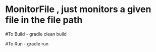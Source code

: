 # MonitorFile , just monitors a given file in the file path

#To Build - gradle clean build

#To Run - gradle run
